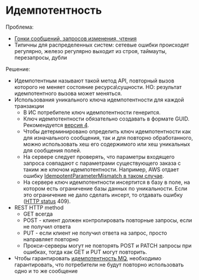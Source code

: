 # Идемпотентность

Проблема:

- [Гонки сообщений, запросов изменения, чтения](https://habr.com/ru/post/442762/)
- Типичны для распределенных систем: сетевые ошибки происходят регулярно, железо регулярно выходит из строя, таймауты, перезапросы, дубли

Решение:

- Идемпотентным называют такой метод API, повторный вызов которого не меняет состояние ресурса\сущности. НО: результат идемпотентного вызова может меняться.
- Использования уникального ключа идемпотентности для каждой транзакции
  - В ИС потребителе ключ идемпотентности генерится.
  - Ключ идемпотентности обязательно создавать в формате GUID. Рекомендуется [версия 4](https://www.uuidtools.com/v4).
  - Чтобы детерминировано определить ключ идемпотентности как для изначального сообщения, так и для повторно обработанного, можно использовать хеш его содержимого или хеш 
  уникальных для сообщения полей.
  - На сервере следует проверять, что параметры входящего запроса совпадают с параметрами существующего заказа с таким же ключом идемпотентности. Например, AWS отдает ошибку [IdempotentParameterMismatch в таком случае](https://habr.com/ru/post/442762/).
  - На сервере ключ идемпотентности инсертится в базу в поле, на котором есть ограничение базы данных по уникальности. Если это ограничение не дало сделать инсерт, то отдавать ошибку ([HTTP status](../../api/api-http-status.md) 409). 
- REST HTTP method
  - GET всегда
  - POST - клиент должен контролировать повторные запросы, если не получил ответа
  - PUT - если клиент не получил ответа на запрос, просто направляет повторно
  - Прокси-серверы могут не повторять POST и PATCH запросы при ошибках, тогда как GET и PUT могут повторить.
- Чтобы гарантировать [идемпотентность MQ](https://www.russianblogs.com/article/3133962710/), необходимо гарантировать, что потребители не будут повторно использовать одно и то же сообщение






